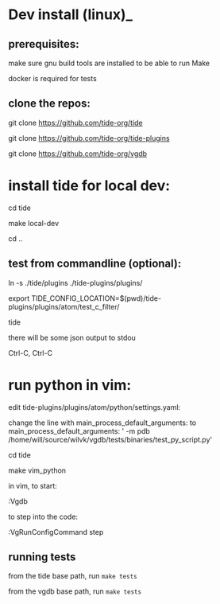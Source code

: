# Dev install (linux)_

## prerequisites:

make sure gnu build tools are installed to be able to run Make

docker is required for tests


## clone the repos:

git clone https://github.com/tide-org/tide

git clone https://github.com/tide-org/tide-plugins

git clone https://github.com/tide-org/vgdb

# install tide for local dev:

cd tide

make local-dev

cd ..

## test from commandline (optional):

ln -s ./tide/plugins ./tide-plugins/plugins/

export TIDE_CONFIG_LOCATION=$(pwd)/tide-plugins/plugins/atom/test_c_filter/ 

tide

there will be some json output to stdou

Ctrl-C, Ctrl-C

# run python in vim:

edit tide-plugins/plugins/atom/python/settings.yaml:

change the line with main_process_default_arguments: to
  main_process_default_arguments: ' -m pdb /home/will/source/wilvk/vgdb/tests/binaries/test_py_script.py'

cd tide

make vim_python 

in vim, to start:

:Vgdb

to step into the code:

:VgRunConfigCommand step


## running tests

from the tide base path, run `make tests`

from the vgdb base path, run `make tests`
